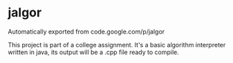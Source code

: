 # jalgor
Automatically exported from code.google.com/p/jalgor

This project is part of a college assignment. It's a basic algorithm interpreter written in java, its output will be a .cpp file ready to compile.

